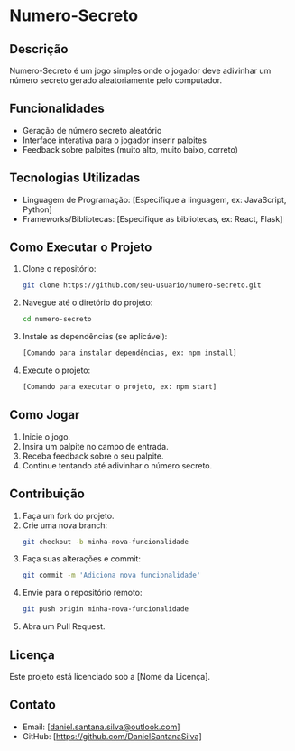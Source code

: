 # Numero-Secreto

## Descrição

Numero-Secreto é um jogo simples onde o jogador deve adivinhar um número secreto gerado aleatoriamente pelo computador.

## Funcionalidades

- Geração de número secreto aleatório
- Interface interativa para o jogador inserir palpites
- Feedback sobre palpites (muito alto, muito baixo, correto)

## Tecnologias Utilizadas

- Linguagem de Programação: [Especifique a linguagem, ex: JavaScript, Python]
- Frameworks/Bibliotecas: [Especifique as bibliotecas, ex: React, Flask]

## Como Executar o Projeto

1. Clone o repositório:
   ```bash
   git clone https://github.com/seu-usuario/numero-secreto.git
   ```
2. Navegue até o diretório do projeto:
   ```bash
   cd numero-secreto
   ```
3. Instale as dependências (se aplicável):
   ```bash
   [Comando para instalar dependências, ex: npm install]
   ```
4. Execute o projeto:
   ```bash
   [Comando para executar o projeto, ex: npm start]
   ```

## Como Jogar

1. Inicie o jogo.
2. Insira um palpite no campo de entrada.
3. Receba feedback sobre o seu palpite.
4. Continue tentando até adivinhar o número secreto.

## Contribuição

1. Faça um fork do projeto.
2. Crie uma nova branch:
   ```bash
   git checkout -b minha-nova-funcionalidade
   ```
3. Faça suas alterações e commit:
   ```bash
   git commit -m 'Adiciona nova funcionalidade'
   ```
4. Envie para o repositório remoto:
   ```bash
   git push origin minha-nova-funcionalidade
   ```
5. Abra um Pull Request.

## Licença

Este projeto está licenciado sob a [Nome da Licença].

## Contato

- Email: [daniel.santana.silva@outlook.com]
- GitHub: [https://github.com/DanielSantanaSilva]
